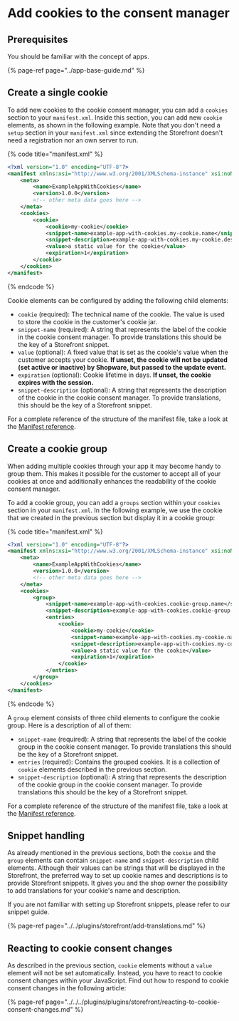 # Add cookies to the consent manager

## Prerequisites

You should be familiar with the concept of apps.

{% page-ref page="../app-base-guide.md" %}

## Create a single cookie

To add new cookies to the cookie consent manager, you can add a `cookies` section to your `manifest.xml`. Inside this section, you can add new `cookie` elements, as shown in the following example. Note that you don't need a `setup` section in your `manifest.xml` since extending the Storefront doesn't need a registration nor an own server to run.

{% code title="manifest.xml" %}

```xml
<?xml version="1.0" encoding="UTF-8"?>
<manifest xmlns:xsi="http://www.w3.org/2001/XMLSchema-instance" xsi:noNamespaceSchemaLocation="https://raw.githubusercontent.com/shopware/platform/trunk/src/Core/Framework/App/Manifest/Schema/manifest-1.0.xsd">
    <meta>
        <name>ExampleAppWithCookies</name>
        <version>1.0.0</version>
        <!-- other meta data goes here -->
    </meta>
    <cookies>
        <cookie>
            <cookie>my-cookie</cookie>
            <snippet-name>example-app-with-cookies.my-cookie.name</snippet-name>
            <snippet-description>example-app-with-cookies.my-cookie.description</snippet-description>
            <value>a static value for the cookie</value>
            <expiration>1</expiration>
        </cookie>
    </cookies>
</manifest>
```

{% endcode %}

Cookie elements can be configured by adding the following child elements:

* `cookie` (required): The technical name of the cookie. The value is used to store the cookie in the customer's cookie jar.
* `snippet-name` (required): A string that represents the label of the cookie in the cookie consent manager. To provide translations this should be the key of a Storefront snippet.
* `value` (optional): A fixed value that is set as the cookie's value when the customer accepts your cookie. **If unset, the cookie will not be updated (set active or inactive) by Shopware, but passed to the update event.**
* `expiration` (optional): Cookie lifetime in days. **If unset, the cookie expires with the session.**
* `snippet-description` (optional): A string that represents the description of the cookie in the cookie consent manager. To provide translations, this should be the key of a Storefront snippet.

For a complete reference of the structure of the manifest file, take a look at the [Manifest reference](../../../../resources/references/app-reference/manifest-reference.md).

## Create a cookie group

When adding multiple cookies through your app it may become handy to group them. This makes it possible for the customer to accept all of your cookies at once and additionally enhances the readability of the cookie consent manager.

To add a cookie group, you can add a `groups` section within your `cookies` section in your `manifest.xml`. In the following example, we use the cookie that we created in the previous section but display it in a cookie group:

{% code title="manifest.xml" %}

```xml
<?xml version="1.0" encoding="UTF-8"?>
<manifest xmlns:xsi="http://www.w3.org/2001/XMLSchema-instance" xsi:noNamespaceSchemaLocation="https://raw.githubusercontent.com/shopware/platform/trunk/src/Core/Framework/App/Manifest/Schema/manifest-1.0.xsd">
    <meta>
        <name>ExampleAppWithCookies</name>
        <version>1.0.0</version>
        <!-- other meta data goes here -->
    </meta>
    <cookies>
        <group>
            <snippet-name>example-app-with-cookies.cookie-group.name</snippet-name>
            <snippet-description>example-app-with-cookies.cookie-group.description</snippet-description>
            <entries>
                <cookie>
                    <cookie>my-cookie</cookie>
                    <snippet-name>example-app-with-cookies.my-cookie.name</snippet-name>
                    <snippet-description>example-app-with-cookies.my-cookie.description</snippet-description>
                    <value>a static value for the cookie</value>
                    <expiration>1</expiration>
                </cookie>
            </entries>
        </group>
    </cookies>
</manifest>
```

{% endcode %}

A `group` element consists of three child elements to configure the cookie group. Here is a description of all of them:

* `snippet-name` (required): A string that represents the label of the cookie group in the cookie consent manager. To provide translations this should be the key of a Storefront snippet.
* `entries` (required): Contains the grouped cookies. It is a collection of `cookie` elements described in the previous section.
* `snippet-description` (optional): A string that represents the description of the cookie group in the cookie consent manager. To provide translations this should be the key of a Storefront snippet.

For a complete reference of the structure of the manifest file, take a look at the [Manifest reference](../../../../resources/references/app-reference/manifest-reference.md).

## Snippet handling

As already mentioned in the previous sections, both the `cookie` and the `group` elements can contain `snippet-name` and `snippet-description` child elements. Although their values can be strings that will be displayed in the Storefront, the preferred way to set up cookie names and descriptions is to provide Storefront snippets. It gives you and the shop owner the possibility to add translations for your cookie's name and description.

If you are not familiar with setting up Storefront snippets, please refer to our snippet guide.

{% page-ref page="../../plugins/storefront/add-translations.md" %}

## Reacting to cookie consent changes

As described in the previous section, `cookie` elements without a `value` element will not be set automatically. Instead, you have to react to cookie consent changes within your JavaScript. Find out how to respond to cookie consent changes in the following article:

{% page-ref page="../../../plugins/plugins/storefront/reacting-to-cookie-consent-changes.md" %}
